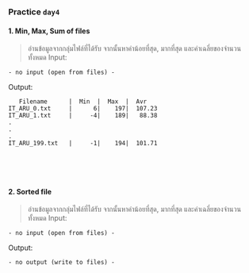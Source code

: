 ### Practice `day4`
#### 1. Min, Max, Sum of files
> อ่านข้อมูลจากกลุ่มไฟล์ที่ได้รับ จากนั้นหาค่าน้อยที่สุด, มากที่สุด และค่าเฉลี่ยของจำนวนทั้งหมด
Input:
```
- no input (open from files) -
```
Output:
```
   Filename      |  Min  |  Max  |  Avr
IT_ARU_0.txt     |      6|    197|  107.23
IT_ARU_1.txt     |     -4|    189|   88.38
.
.
.
IT_ARU_199.txt   |     -1|    194|  101.71


```
<br/>
<br/>

#### 2. Sorted file
> อ่านข้อมูลจากกลุ่มไฟล์ที่ได้รับ จากนั้นหาค่าน้อยที่สุด, มากที่สุด และค่าเฉลี่ยของจำนวนทั้งหมด
Input:
```
- no input (open from files) -
```
Output:
```
- no output (write to files) -
```
<br/>
<br/>
